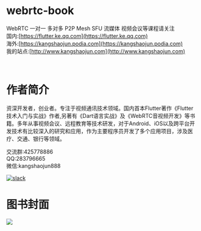 # webrtc-book

WebRTC 一对一 多对多 P2P Mesh SFU 流媒体 视频会议等课程请关注<br>
国内:[https://flutter.ke.qq.com](https://flutter.ke.qq.com)<br>
海外:[https://kangshaojun.podia.com](https://kangshaojun.podia.com)<br>
我的站点:[http://www.kangshaojun.com](http://www.kangshaojun.com)<br>

<br>

# 作者简介
资深开发者，创业者。专注于视频通讯技术领域。国内首本Flutter著作《Flutter技术入门与实战》作者,另著有《Dart语言实战》及《WebRTC音视频开发》等书籍。多年从事视频会议、远程教育等技术研发，对于Android、iOS以及跨平台开发技术有比较深入的研究和应用，作为主要程序员开发了多个应用项目，涉及医疗、交通、银行等领域。

交流群:425778886<br>
QQ:283796665<br>
微信:kangshaojun888

[![slack](https://img.shields.io/badge/join-us%20on%20slack-gray.svg?longCache=true&logo=slack&colorB=brightgreen)](https://join.slack.com/t/kangshaojun/shared_invite/zt-riffsdox-jDe6AWhisMMeSC5Hx2bNMQ)


# 图书封面
<img src="https://raw.githubusercontent.com/kangshaojun/webrtc-book/master/screenshots/book_v1.png"/>



